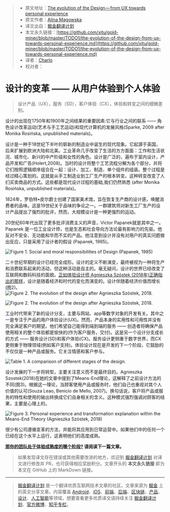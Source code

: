 > * 原文地址：[The evolution of the Design — from UX towards personal experience](https://uxdesign.cc/the-evolution-of-the-design-from-ux-towards-personal-experience-7585687927ef)
> * 原文作者：[Alina Magowska](https://medium.com/@alina.magowska)
> * 译文出自：[掘金翻译计划](https://github.com/xitu/gold-miner)
> * 本文永久链接：[https://github.com/xitu/gold-miner/blob/master/TODO1/the-evolution-of-the-design-from-ux-towards-personal-experience.md](https://github.com/xitu/gold-miner/blob/master/TODO1/the-evolution-of-the-design-from-ux-towards-personal-experience.md)
> * 译者：[Charlo](https://github.com/Charlo-O)
> * 校对者：

# 设计的变革 —— 从用户体验到个人体验

>设计产品（UX），服务（SD），客户体验（CX），体验和转变之间的细微差别。

设计的出现在1750年和1900年之间结果的重要因素:它与行业之间的联系 —— 角色设计改革运动(艺术与手工艺运动)和现代计算机的发展风格(Sparke, 2009 after Monika Rosińska, unpublished materials)。

设计是一种于18世纪下半叶的崭新的制造业中诞生的现代现象。它起源于英国，后来扩展到欧洲大陆和北美。工业革命几乎改变了生活的方方面面：工作和生活状况、城市化、新兴的中产阶级和女性的角色。设计是广泛的，遍布于室内设计，产品开发和广告(Holert,2008)。当时的设计将整个工艺流程分解为各个部分，并将它们按照逻辑顺序组合在一起：设计、加工、制造、单个组件的组装。整个过程是经过精心策划的。这就是从手工制造业到工厂生产的根本转变。这种转变改变了人们买卖商品的方式。这些都是现代设计过程的基础,我们仍然熟悉 (after Monika Rosińska, unpublished materials)。

1824年，罗伯特•皮尔爵士创建了国家美术馆，旨在恢复生产商的设计感，唤醒消费者的品味。这是19世纪关于品味的争论之一。一群建筑师对新生工厂生产的设计产品提出了强烈的批评，然而，大规模设计是一种更强烈的运动。

20世纪60年代出现了更多批评消费主义的声音，Victor Papanek就是其中之一。Papanek 是一位工业设计师，也是生态和社会导向方法论最有影响力的先驱。他反对不安全、无功能和华而不实的产品。他注意到设计并没有对用户的真实问题做出反应，只是采用了设计者的假设 (Papanek, 1985)。

![Figure 1. Social and moral responsibilities of Design (Papanek, 1985)](https://cdn-images-1.medium.com/max/2000/1*RhZxOaYwJWA4BnusZXYk5A.png)

二十世纪早期的设计已经完全成形。设计的定义不断演变，最终被视为一种将生产和消费联系起来的活动，但这种活动是自主的。毫无疑问，设计的世界已经改变了互联网和数码科技的面貌。[正如体验设计师 Agnieszka Szóstek (2018年)正确指出的那样](https://uxdesign.cc/where-is-the-difference-between-ux-cx-and-service-design-8ce0b8654a43)，设计是随着经济和时代的变化而演变的。设计伴随着经济价值而增长(图2)。
![Figure 2. The evolution of the design after Agnieszka Szóstek, 2018.](https://cdn-images-1.medium.com/max/2672/1*r9xLaP7jhGMMErweLb9Kdg.png)

![Figure 2. The evolution of the design after Agnieszka Szóstek, 2018.](https://cdn-images-1.medium.com/max/2672/1*r9xLaP7jhGMMErweLb9Kdg.png)

工业时代带来了新的设计分支，主要与网站、app等数字对象的开发有关。其中之一是专注于产品的用户体验设计(UX)。然而，产品本身的实用性和可用性并没有完全满足客户的期望。他们希望自己能得到端到端的服务 —— 创造者将确保产品使用相关的整个体验都是愉快的(作为客户服务，交付)。这是另一个设计分支成长的方式 —— 服务设计(SD)和客户体验(CX)。服务设计更侧重于数字世界，而CX更侧重于物理领域(例如客户支持)。体验设计现在是开发的下一个阶段，它鼓励的不仅仅是一种产品或服务。它关注情感和客户参与。

![Table 1. A comparison of different stages of the design.](https://cdn-images-1.medium.com/max/2504/1*NMNHTsoz2wPflfE5BmG9cQ.png)

设计发展的下一步将转型，主要关注意义而不是最终目的。Agnieszka Szostek(2018)在她的文章中提到了Means-End理论，这解释了之前设计方法的不同(图3)。根据这一理论，当顾客使用产品或服务时，他们自己也重视对其个人价值的认可(Souza Leao, Benicio de Mello, 2007)。换句话说，客户将产品或服务的特性和使用的输出转换成它们自身相关的含义。这种模式强烈强调对顾客的结果，主要是心理上的。

![Figure 3. Personal experience and transformation explanation within the Means-End Theory (Agnieszka Szóstek, 2018)](https://cdn-images-1.medium.com/max/2552/1*7UWBGEVLGgoYTwXaSqvlGw.png)

很少有公司遵循变革的方法，并能将其应用到日常运营中。如果他们中的任何一个已经在这个水平上运行，这表明他们的高度成熟。

**[那你的团队处于体验成熟度的哪个阶段?](https://medium.com/@alina.magowska/at-what-stage-of-experience-maturity-is-your-organization-the-maturity-model-45db68f41d77) 请阅读下一篇文章。**

> 如果发现译文存在错误或其他需要改进的地方，欢迎到 [掘金翻译计划](https://github.com/xitu/gold-miner) 对译文进行修改并 PR，也可获得相应奖励积分。文章开头的 **本文永久链接** 即为本文在 GitHub 上的 MarkDown 链接。

---

> [掘金翻译计划](https://github.com/xitu/gold-miner) 是一个翻译优质互联网技术文章的社区，文章来源为 [掘金](https://juejin.im) 上的英文分享文章。内容覆盖 [Android](https://github.com/xitu/gold-miner#android)、[iOS](https://github.com/xitu/gold-miner#ios)、[前端](https://github.com/xitu/gold-miner#前端)、[后端](https://github.com/xitu/gold-miner#后端)、[区块链](https://github.com/xitu/gold-miner#区块链)、[产品](https://github.com/xitu/gold-miner#产品)、[设计](https://github.com/xitu/gold-miner#设计)、[人工智能](https://github.com/xitu/gold-miner#人工智能)等领域，想要查看更多优质译文请持续关注 [掘金翻译计划](https://github.com/xitu/gold-miner)、[官方微博](http://weibo.com/juejinfanyi)、[知乎专栏](https://zhuanlan.zhihu.com/juejinfanyi)。
